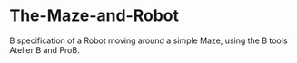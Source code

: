 # The-Maze-and-Robot
B specification of a Robot moving around a simple Maze, using the B tools Atelier B and ProB.
